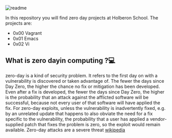 ![readme](https://user-images.githubusercontent.com/60374349/77228377-ed3f6080-6b54-11ea-8af8-05845e6ec673.png)

In this repository you will find zero day projects at Holberon School. The projects are:
- 0x00 Vagrant
- 0x01 Emacs
- 0x02 Vi
## What is zero dayin computing ?💻
zero-day is a kind of security problem. It refers to the first day on with a vulnerability is discovered or taken advantage of.
The fewer the days since Day Zero, the higher the chance no fix or mitigation has been developed. Even after a fix is developed, the fewer the days since Day Zero, the higher is the probability that an attack against the afflicted software will be successful, because not every user of that software will have applied the fix. For zero-day exploits, unless the vulnerability is inadvertently fixed, e.g. by an unrelated update that happens to also obviate the need for a fix specific to the vulnerability, the probability that a user has applied a vendor-supplied patch that fixes the problem is zero, so the exploit would remain available. Zero-day attacks are a severe threat
[wikipedia](https://en.wikipedia.org/wiki/Zero-day_(computing))
